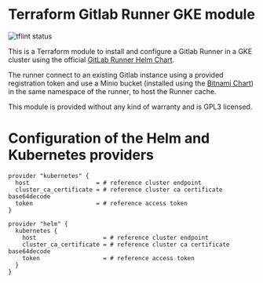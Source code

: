 # Terraform Gitlab Runner GKE module

![tflint status](https://github.com/sparkfabrik/terraform-sparkfabrik-gitlab-runner-gke/actions/workflows/tflint.yml/badge.svg?branch=main)

This is a Terraform module to install and configure a Gitlab Runner in a GKE cluster
using the official [GitLab Runner Helm Chart](https://gitlab.com/gitlab-org/charts/gitlab-runner).

The runner connect to an existing Gitlab instance using a provided registration token and 
use a Minio bucket (installed using the [Bitnami Chart](https://github.com/bitnami/charts/tree/master/bitnami/minio)) 
in the same namespace of the runner, to host the Runner cache.

This module is provided without any kind of warranty and is GPL3 licensed.

# Configuration of the Helm and Kubernetes providers

```
provider "kubernetes" {
  host                   = # reference cluster endpoint
  cluster_ca_certificate = # reference cluster ca certificate base64decode
  token                  = # reference access token
}

provider "helm" {
  kubernetes {
    host                   = # reference cluster endpoint
    cluster_ca_certificate = # reference cluster ca certificate base64decode
    token                  = # reference access token
  }
}
```
